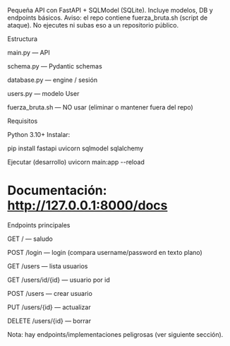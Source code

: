 Pequeña API con FastAPI + SQLModel (SQLite). Incluye modelos, DB y endpoints básicos. Aviso: el repo contiene fuerza_bruta.sh (script de ataque). No ejecutes ni subas eso a un repositorio público.

Estructura

main.py — API

schema.py — Pydantic schemas

database.py — engine / sesión

users.py — modelo User

fuerza_bruta.sh — NO usar (eliminar o mantener fuera del repo)

Requisitos

Python 3.10+
Instalar:

pip install fastapi uvicorn sqlmodel sqlalchemy

Ejecutar (desarrollo)
uvicorn main:app --reload
# Documentación: http://127.0.0.1:8000/docs

Endpoints principales

GET / — saludo

POST /login — login (compara username/password en texto plano)

GET /users — lista usuarios

GET /users/id/{id} — usuario por id

POST /users — crear usuario

PUT /users/{id} — actualizar

DELETE /users/{id} — borrar

Nota: hay endpoints/implementaciones peligrosas (ver siguiente sección).

